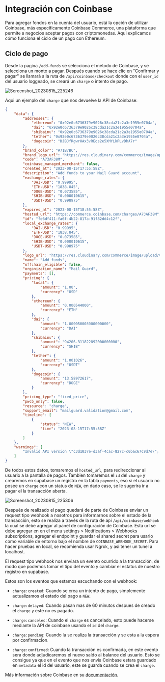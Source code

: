 # Integración con Coinbase

Para agregar fondos en la cuenta del usuario, está la opción de utilizar Coinbase, más específicamente Coinbase Commerce, una plataforma que permite a negocios aceptar pagos con criptomonedas. Aqui explicamos cómo funciona el ciclo de un pago con Ethereum.

## Ciclo de pago

Desde la pagina `/add-funds` se selecciona el método de Coinbase, y se selecciona un monto a pagar. Después cuando se hace clic en "Confirmar y pagar" se llamará a la ruta de `/api/coinbase/checkout` donde con el `user_id` del usuario loggeado, se creará un `charge` o intento de pago.

![Screenshot_20230815_225246](https://github.com/Jesusml1/mail-guard/assets/40727563/702f823b-a688-4be0-b915-71868c601eb5)

Aqui un ejemplo del `charge` que nos devuelve la API de Coinbase:

```json
{
    "data": {
        "addresses": {
            "ethereum": "0x92e0c6736379e9026c38cda21c2a3e1955e0704a",
            "dai": "0x92e0c6736379e9026c38cda21c2a3e1955e0704a",
            "shibainu": "0x92e0c6736379e9026c38cda21c2a3e1955e0704a",
            "tether": "0x92e0c6736379e9026c38cda21c2a3e1955e0704a",
            "dogecoin": "DJBJfRgwrHAx3vREqs2e5XMYLkPLvDhA7r"
        },
        "brand_color": "#71B7BC",
        "brand_logo_url": "https://res.cloudinary.com/commerce/image/upload/v1691960944/ao6slsomclihclwy95au.png",
        "code": "A73AF38M",
        "coinbase_managed_merchant": false,
        "created_at": "2023-08-15T17:55:58Z",
        "description": "Add funds to your Mail Guard account",
        "exchange_rates": {
            "DAI-USD": "0.99995",
            "ETH-USD": "1838.845",
            "DOGE-USD": "0.073585",
            "SHIB-USD": "0.000010615",
            "USDT-USD": "0.998975"
        },
        "expires_at": "2023-08-15T18:55:58Z",
        "hosted_url": "https://commerce.coinbase.com/charges/A73AF38M",
        "id": "fe6df411-fa6f-4b22-817a-91f82dd4c12f",
        "local_exchange_rates": {
            "DAI-USD": "0.99995",
            "ETH-USD": "1838.845",
            "DOGE-USD": "0.073585",
            "SHIB-USD": "0.000010615",
            "USDT-USD": "0.998975"
        },
        "logo_url": "https://res.cloudinary.com/commerce/image/upload/v1691960944/ao6slsomclihclwy95au.png",
        "name": "Add funds",
        "offchain_eligible": false,
        "organization_name": "Mail Guard",
        "payments": [],
        "pricing": {
            "local": {
                "amount": "1.00",
                "currency": "USD"
            },
            "ethereum": {
                "amount": "0.000544000",
                "currency": "ETH"
            },
            "dai": {
                "amount": "1.000050003000000000",
                "currency": "DAI"
            },
            "shibainu": {
                "amount": "94206.311822892000000000",
                "currency": "SHIB"
            },
            "tether": {
                "amount": "1.001026",
                "currency": "USDT"
            },
            "dogecoin": {
                "amount": "13.58972617",
                "currency": "DOGE"
            }
        },
        "pricing_type": "fixed_price",
        "pwcb_only": false,
        "resource": "charge",
        "support_email": "mailguard.validation@gmail.com",
        "timeline": [
            {
                "status": "NEW",
                "time": "2023-08-15T17:55:58Z"
            }
        ]
    },
    "warnings": [
        "Invalid API version \"c3d1037e-d3af-4cac-827c-c0bac67c9d7e\"; serving latest API version (2018-03-22)"
    ]
}
```

De todos estos datos, tomaremos el `hosted_url`, para redireccionar al usuario a la pantalla de pagos. Tambien tomaremos el `id` del `charge` y crearemos en supabase un registro en la tabla `payments`, eso si el usuario no posee un `charge` con un status de `NEW`, en dado caso, se le sugerira ir a pagar el la transacción aberta.

![Screenshot_20230815_225306](https://github.com/Jesusml1/mail-guard/assets/40727563/70e97f55-ef19-438f-9e24-c05add3b2046)

Después de realizado el pago quedará de parte de Coinbase enviar un request tipo webhook a nosotros para informarnos sobre el estado de la transacción, esto se realiza a través de la ruta de api `/api/coinbase/webhook` la cual se debe agregar al panel de configuración de Coinbase. Esta url se debe agregar en en el menu settings > Notifications > Webhooks subscriptions, agregar el endpoint y guardar el shared secret para usarlo como variable de entorno bajo el nombre de `COINBASE_WEBHOOK_SECRET`. Para hacer pruebas en local, se recomienda usar Ngrok, y asi tener un tunel a localhost.

El request tipo webhook nos enviara un evento ocurrido a la transacción, de modo que podemos tomar el tipo del evento y cambiar el estatus de nuestro registro en supabase.

Estos son los eventos que estamos escuchando con el webhook:

- `charge:created`: Cuando se crea un intento de pago, simplemente actualizamos el estado del pago a `NEW`.

- `charge:delayed`: Cuando pasan mas de 60 minutos despues de creado el `charge` y este no es pagado.

- `charge:canceled`: Cuando el `charge` es cancelado, esto puede hacerse mediante la API de coinbase usando el `id` del `charge`.

- `charge:pending`: Cuando la se realiza la transacción y se esta a la espera por confirmacion.

- `charge:confirmed`: Cuando la transacción es confirmada, en este evento sera donde adjudicaremos el nuevo saldo al balance del usuario. Esto se consigue ya que en el evento que nos envia Coinbase estara guardado en `metadata` el id del usuario, este se guarda cuando se crea el `charge`.

Más información sobre Coinbase en su [documentación](https://docs.cloud.coinbase.com/commerce/docs/crypto-payments).
